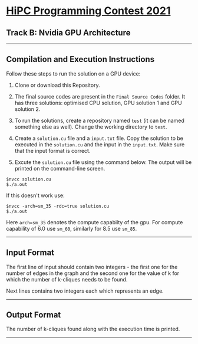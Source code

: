 # [HiPC Programming Contest 2021](https://hipc.org/programming/)
## Track B: Nvidia GPU Architecture
<hr>

## Compilation and Execution Instructions

Follow these steps to run the solution on a GPU device:

1. Clone or download this Repository. 

2. The final source codes are present in the `Final Source Codes` folder. 
It has three solutions: optimised CPU solution, GPU solution 1 and GPU solution 2.

3. To run the solutions, create a repository named `test` (it can be named something else as well). Change the working directory to `test`.

4. Create a `solution.cu` file and a `input.txt` file. Copy the solution to be executed in the `solution.cu` and the input in the `input.txt`. Make sure that the input format is correct.

5. Excute the `solution.cu` file using the command below. The output will be printed on the command-line screen.
```
$nvcc solution.cu 
$./a.out
```
If this doesn't work use:
```
$nvcc -arch=sm_35 -rdc=true solution.cu
$./a.out
```
Here `arch=sm_35` denotes the compute capabilty of the gpu. For compute capability of 6.0 use `sm_60`, similarly for 8.5 use `sm_85`. 

<hr>

## Input Format

The first line of input should contain two integers - the first one for the number of edges in the graph and the second one for the value of k for which the number of k-cliques needs to be found.

Next lines contains two integers each which represents an edge.

<hr>

## Output Format
The number of k-cliques found along with the execution time is printed.  

<hr>